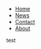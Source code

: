 <html>
  <head>
  <link rel="stylesheet" type="text/css" href="/style.css/">
  </head>
  
  <body>

<ul>
  <li><a href="default.asp">Home</a></li>
  <li><a href="news.asp">News</a></li>
  <li><a href="contact.asp">Contact</a></li>
  <li><a href="about.asp">About</a></li>
</ul>

  test
</body>
</html>
